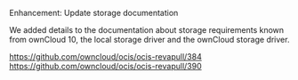 Enhancement: Update storage documentation

We added details to the documentation about storage requirements known from ownCloud 10, the local storage driver and the ownCloud storage driver.

https://github.com/owncloud/ocis/ocis-revapull/384
https://github.com/owncloud/ocis/ocis-revapull/390
